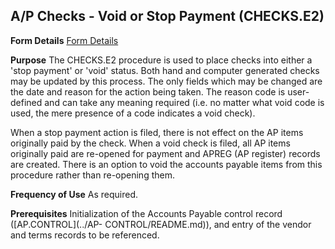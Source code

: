 ## A/P Checks - Void or Stop Payment (CHECKS.E2)
<PageHeader />

**Form Details**
[Form Details](../CHECKS-E2-1/README.md)

**Purpose**
The CHECKS.E2 procedure is used to place checks into either a 'stop payment'
or 'void' status. Both hand and computer generated checks may be updated by
this process. The only fields which may be changed are the date and reason for
the action being taken. The reason code is user-defined and can take any
meaning required (i.e. no matter what void code is used, the mere presence of
a code indicates a void check).

When a stop payment action is filed, there is not effect on the AP items
originally paid by the check. When a void check is filed, all AP items
originally paid are re-opened for payment and APREG (AP register) records are
created. There is an option to void the accounts payable items from this
procedure rather than re-opening them.

**Frequency of Use**
As required.

**Prerequisites**
Initialization of the Accounts Payable control record ([AP.CONTROL](../AP-
CONTROL/README.md)), and entry of the vendor and terms records to be referenced.

<badge text= "Version 8.10.57 " vertical="middle" />

<PageFooter />
